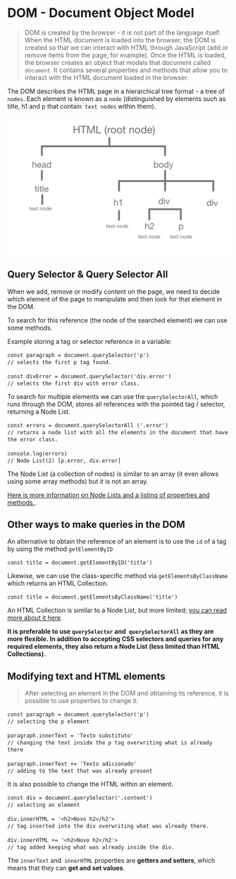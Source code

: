 # DOM - Document Object Model

> DOM is created by the browser - it is not part of the language itself. When the HTML document is loaded into the browser, the DOM is created so that we can interact with HTML through JavaScript (add or remove items from the page, for example). Once the HTML is loaded, the browser creates an object that models that document called `document`. It contains several properties and methods that allow you to interact with the HTML document loaded in the browser.

The DOM describes the HTML page in a hierarchical tree format - a tree of `nodes`. Each element is known as a `node` (distinguished by elements such as title, h1 and p that contain` text nodes` within them).

 
![alt text](../img/dom-tree.png "Graph with representation of DOM tree with main root node (HTML), element nodes (title, div, h1, p) and text nodes")



## Query Selector & Query Selector All

When we add, remove or modify content on the page, we need to decide which element of the page to manipulate and then look for that element in the DOM. 

To search for this reference (the node of the searched element) we can use some methods.

Example storing a tag or selector reference in a variable:
```
const paragraph = document.querySelector('p')
// selects the first p tag found.

const divError = document.querySelector('div.error')
// selects the first div with error class.
```

To search for multiple elements we can use the `querySelectorAll`, which runs through the DOM, stores all references with the pointed tag / selector, returning a Node List.
```
const errors = document.querySelectorAll ('.error')
// returns a node list with all the elements in the document that have the error class.

console.log(errors)
// Node List(2) [p.error, div.error]
```

The Node List (a collection of nodes) is similar to an array (it even allows using some array methods) but it is not an array.

[Here is more information on Node Lists and a listing of properties and methods.](https://developer.mozilla.org/en-US/docs/Web/API/NodeList).


## Other ways to make queries in the DOM

An alternative to obtain the reference of an element is to use the `id` of a tag by using the method `getElementByID`
```
const title = document.getElementByID('title')
```

Likewise, we can use the class-specific method via `getElementsByClassName` which returns an HTML Collection.
```
const title = document.getElementsByClassName('title')
```

An HTML Collection is similar to a Node List, but more limited; [you can read more about it here](https://developer.mozilla.org/en-US/docs/Web/API/HTMLCollection).

**It is preferable to use `querySelector` and` querySelectorAll` as they are more flexible. In addition to accepting CSS selectors and queries for any required elements, they also return a Node List (less limited than HTML Collections).**

## Modifying text and HTML elements

>After selecting an element in the DOM and obtaining its reference, it is possible to use properties to change it.

```
const paragraph = document.querySelector('p')
// selecting the p element

paragraph.innerText = 'Texto substituto'
// changing the text inside the p tag overwriting what is already there

paragraph.innerText += 'Texto adicionado'
// adding to the text that was already present
```

It is also possible to change the HTML within an element.
```
const div = document.querySelector('.content')
// selecting an element

div.innerHTML = '<h2>Novo h2</h2'>
// tag inserted into the div overwriting what was already there.

div.innerHTML += '<h2>Novo h2</h2'>
// tag added keeping what was already inside the div.
```

The `innerText` and` innerHTML` properties are **getters and setters**, which means that they can **get and set values**.